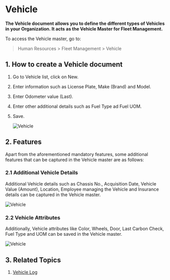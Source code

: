 # Vehicle

**The Vehicle document allows you to define the different types of Vehicles in your Organization. It acts as the Vehicle Master for Fleet Management.**

To access the Vehicle master, go to:

>   Human Resources > Fleet Management > Vehicle

## 1. How to create a Vehicle document

1. Go to Vehicle list, click on New.
1. Enter information such as License Plate, Make (Brand) and Model.
1. Enter Odometer value (Last).
1. Enter other additional details such as Fuel Type ad Fuel UOM.
1. Save.


	<img class="screenshot" alt="Vehicle" src="{{docs_base_url}}/v12/assets/img/human-resources/vehicle-mandatory.png">


## 2. Features

Apart from the aforementioned mandatory features, some additional features that can be captured in the Vehicle master are as follows:

### 2.1 Additional Vehicle Details

Additional Vehicle details such as Chassis No., Acquisition Date, Vehicle Value (Amount), Location, Employee managing the Vehicle and Insurance details can be captured in the Vehicle master.

<img class="screenshot" alt="Vehicle" src="{{docs_base_url}}/v12/assets/img/human-resources/vehicle1.png">


### 2.2 Vehicle Attributes

Additionally, Vehicle attributes like Color, Wheels, Door, Last Carbon Check, Fuel Type and UOM can be saved in the Vehicle master.

<img class="screenshot" alt="Vehicle" src="{{docs_base_url}}/v12/assets/img/human-resources/vehicle2.png">



## 3. Related Topics

1. [Vehicle Log](/docs/v12/user/manual/en/human-resources/vehicle-log)